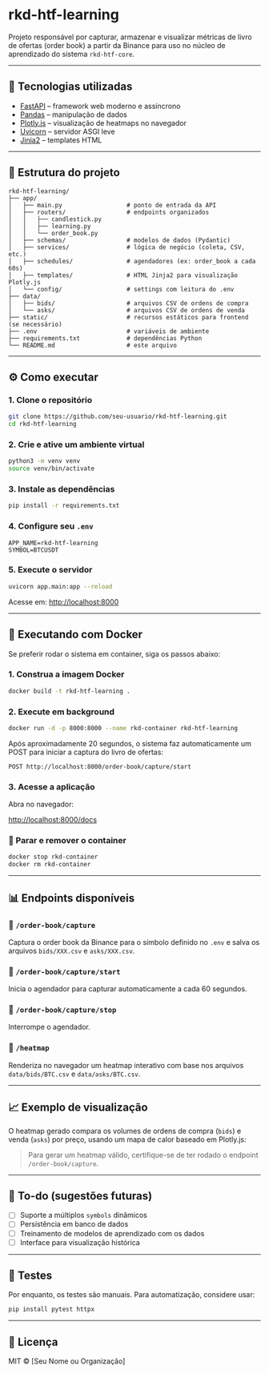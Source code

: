 
# rkd-htf-learning

Projeto responsável por capturar, armazenar e visualizar métricas de livro de ofertas (order book) a partir da Binance para uso no núcleo de aprendizado do sistema `rkd-htf-core`.

---

## 🚀 Tecnologias utilizadas

- [FastAPI](https://fastapi.tiangolo.com/) – framework web moderno e assíncrono
- [Pandas](https://pandas.pydata.org/) – manipulação de dados
- [Plotly.js](https://plotly.com/javascript/) – visualização de heatmaps no navegador
- [Uvicorn](https://www.uvicorn.org/) – servidor ASGI leve
- [Jinja2](https://jinja.palletsprojects.com/) – templates HTML

---

## 📁 Estrutura do projeto

```
rkd-htf-learning/
├── app/
│   ├── main.py                  # ponto de entrada da API
│   ├── routers/                 # endpoints organizados
│   │   ├── candlestick.py
│   │   ├── learning.py
│   │   └── order_book.py
│   ├── schemas/                 # modelos de dados (Pydantic)
│   ├── services/                # lógica de negócio (coleta, CSV, etc.)
│   ├── schedules/               # agendadores (ex: order_book a cada 60s)
│   ├── templates/               # HTML Jinja2 para visualização Plotly.js
│   └── config/                  # settings com leitura do .env
├── data/
│   ├── bids/                    # arquivos CSV de ordens de compra
│   └── asks/                    # arquivos CSV de ordens de venda
├── static/                      # recursos estáticos para frontend (se necessário)
├── .env                         # variáveis de ambiente
├── requirements.txt             # dependências Python
└── README.md                    # este arquivo
```

---

## ⚙️ Como executar

### 1. Clone o repositório

```bash
git clone https://github.com/seu-usuario/rkd-htf-learning.git
cd rkd-htf-learning
```

### 2. Crie e ative um ambiente virtual

```bash
python3 -m venv venv
source venv/bin/activate
```

### 3. Instale as dependências

```bash
pip install -r requirements.txt
```

### 4. Configure seu `.env`

```env
APP_NAME=rkd-htf-learning
SYMBOL=BTCUSDT
```

### 5. Execute o servidor

```bash
uvicorn app.main:app --reload
```

Acesse em: [http://localhost:8000](http://localhost:8000)

---

## 🐳 Executando com Docker

Se preferir rodar o sistema em container, siga os passos abaixo:

### 1. Construa a imagem Docker

```bash
docker build -t rkd-htf-learning .
```

### 2. Execute em background

```bash
docker run -d -p 8000:8000 --name rkd-container rkd-htf-learning
```

Após aproximadamente 20 segundos, o sistema faz automaticamente um POST para iniciar a captura do livro de ofertas:

```
POST http://localhost:8000/order-book/capture/start
```

### 3. Acesse a aplicação

Abra no navegador:

[http://localhost:8000/docs](http://localhost:8000/docs)

### 🛑 Parar e remover o container

```bash
docker stop rkd-container
docker rm rkd-container
```

---

## 📊 Endpoints disponíveis

### 🔹 `/order-book/capture`  
Captura o order book da Binance para o símbolo definido no `.env` e salva os arquivos `bids/XXX.csv` e `asks/XXX.csv`.

### 🔹 `/order-book/capture/start`  
Inicia o agendador para capturar automaticamente a cada 60 segundos.

### 🔹 `/order-book/capture/stop`  
Interrompe o agendador.

### 🔹 `/heatmap`  
Renderiza no navegador um heatmap interativo com base nos arquivos `data/bids/BTC.csv` e `data/asks/BTC.csv`.

---

## 📈 Exemplo de visualização

O heatmap gerado compara os volumes de ordens de compra (`bids`) e venda (`asks`) por preço, usando um mapa de calor baseado em Plotly.js:

> Para gerar um heatmap válido, certifique-se de ter rodado o endpoint `/order-book/capture`.

---

## 📌 To-do (sugestões futuras)

- [ ] Suporte a múltiplos `symbols` dinâmicos
- [ ] Persistência em banco de dados
- [ ] Treinamento de modelos de aprendizado com os dados
- [ ] Interface para visualização histórica

---

## 🧪 Testes

Por enquanto, os testes são manuais. Para automatização, considere usar:

```bash
pip install pytest httpx
```

---

## 📄 Licença

MIT © [Seu Nome ou Organização]